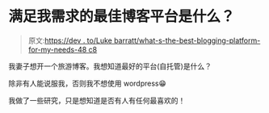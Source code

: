 # 满足我需求的最佳博客平台是什么？

> 原文:[https://dev . to/Luke barratt/what-s-the-best-blogging-platform-for-my-needs-48 c8](https://dev.to/lukebarratt/what-s-the-best-blogging-platform-for-my-needs-48c8)

我妻子想开一个旅游博客。我想知道最好的平台(自托管)是什么？

除非有人能说服我，否则我不想使用 wordpress😁

我做了一些研究，只是想知道是否有人有任何最喜欢的！